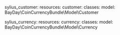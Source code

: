 sylius_customer:
  resources:
    customer:
      classes:
        model: BayDay\CoinCurrencyBundle\Model\Customer

sylius_currency:
    resources:
        currency:
            classes:
                model: BayDay\CoinCurrencyBundle\Model\Currency
